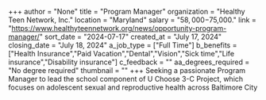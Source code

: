 +++
author = "None"
title = "Program Manager"
organization = "Healthy Teen Network, Inc."
location = "Maryland"
salary = "$58,000-$75,000."
link = "https://www.healthyteennetwork.org/news/opportunity-program-manager/"
sort_date = "2024-07-17"
created_at = "July 17, 2024"
closing_date = "July 18, 2024"
a_job_type = ["Full Time"]
b_benefits = ["Health Insurance","Paid Vacation","Dental","Vision","Sick time","Life insurance","Disability insurance"]
c_feedback = ""
aa_degrees_required = "No degree required"
thumbnail = ""
+++
Seeking a passionate Program Manager to lead the school component of U Choose 3-C Project, which focuses on adolescent sexual and reproductive health across Baltimore City